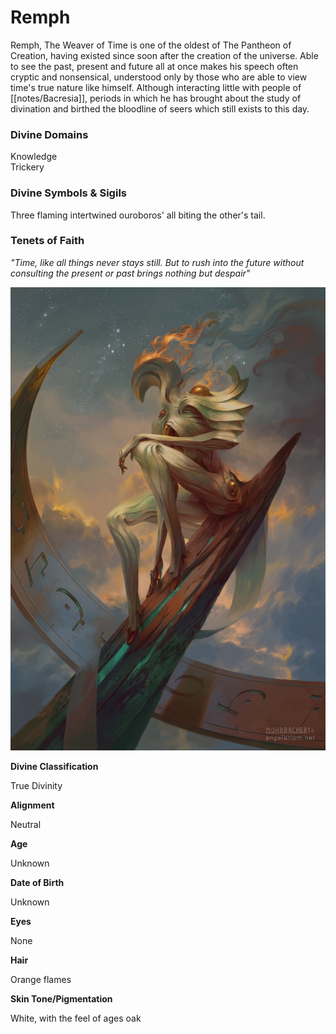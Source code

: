 # Remph

Remph, The Weaver of Time is one of the oldest of The Pantheon of Creation, having existed since soon after the creation of the universe. Able to see the past, present and future all at once makes his speech often cryptic and nonsensical, understood only by those who are able to view time's true nature like himself. Although interacting little with people of [[notes/Bacresia]], periods in which he has brought about the study of divination and birthed the bloodline of seers which still exists to this day.

### Divine Domains

Knowledge  
Trickery

### Divine Symbols & Sigils

Three flaming intertwined ouroboros' all biting the other's tail.

### Tenets of Faith

_"Time, like all things never stays still. But to rush into the future without consulting the present or past brings nothing but despair"_ 

![](notes/assets/remph.jpg)

**Divine Classification**

True Divinity

**Alignment**

Neutral

**Age**

Unknown

**Date of Birth**

Unknown

**Eyes**

None

**Hair**

Orange flames

**Skin Tone/Pigmentation**

White, with the feel of ages oak